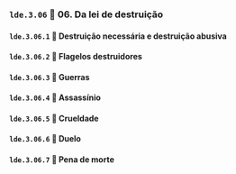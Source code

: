 ### `lde.3.06` 📑 06. Da lei de destruição

#### `lde.3.06.1` 📃 Destruição necessária e destruição abusiva

#### `lde.3.06.2` 📃 Flagelos destruidores

#### `lde.3.06.3` 📃 Guerras

#### `lde.3.06.4` 📃 Assassínio

#### `lde.3.06.5` 📃 Crueldade

#### `lde.3.06.6` 📃 Duelo

#### `lde.3.06.7` 📃 Pena de morte